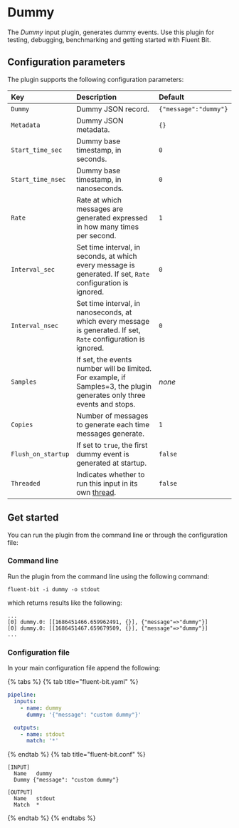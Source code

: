 # Dummy

The _Dummy_ input plugin, generates dummy events. Use this plugin for testing, debugging, benchmarking and getting started with Fluent Bit.

## Configuration parameters

The plugin supports the following configuration parameters:

| Key                | Description                                                                                                             | Default               |
|:-------------------|:------------------------------------------------------------------------------------------------------------------------|:----------------------|
| `Dummy`            | Dummy JSON record.                                                                                                      | `{"message":"dummy"}` |
| `Metadata`         | Dummy JSON metadata.                                                                                                    | `{}`                  |
| `Start_time_sec`   | Dummy base timestamp, in seconds.                                                                                       | `0`                   |
| `Start_time_nsec`  | Dummy base timestamp, in nanoseconds.                                                                                   | `0`                   |
| `Rate`             | Rate at which messages are generated expressed in how many times per second.                                            | `1`                   |
| `Interval_sec`     | Set time interval, in seconds, at which every message is generated. If set, `Rate` configuration is ignored.            | `0`                   |
| `Interval_nsec`    | Set time interval, in nanoseconds, at which every message is generated. If set, `Rate` configuration is ignored.        | `0`                   |
| `Samples`          | If set, the events number will be limited. For example, if Samples=3, the plugin generates only three events and stops. | _none_                |
| `Copies`           | Number of messages to generate each time messages generate.                                                             | `1`                   |
| `Flush_on_startup` | If set to `true`, the first dummy event is generated at startup.                                                        | `false`               |
| `Threaded`         | Indicates whether to run this input in its own [thread](../../administration/multithreading.md#inputs).                 | `false`               |

## Get started

You can run the plugin from the command line or through the configuration file:

### Command line

Run the plugin from the command line using the following command:

```shell
fluent-bit -i dummy -o stdout
```

which returns results like the following:

```text
...
[0] dummy.0: [[1686451466.659962491, {}], {"message"=>"dummy"}]
[0] dummy.0: [[1686451467.659679509, {}], {"message"=>"dummy"}]
...
```

### Configuration file

In your main configuration file append the following:

{% tabs %}
{% tab title="fluent-bit.yaml" %}

```yaml
pipeline:
  inputs:
    - name: dummy
      dummy: '{"message": "custom dummy"}'

  outputs:
    - name: stdout
      match: '*'
```

{% endtab %}
{% tab title="fluent-bit.conf" %}

```text
[INPUT]
  Name   dummy
  Dummy {"message": "custom dummy"}

[OUTPUT]
  Name   stdout
  Match  *
```

{% endtab %}
{% endtabs %}